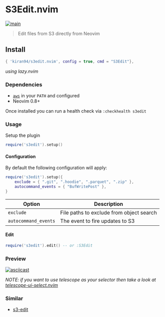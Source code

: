# S3Edit.nvim

[![main](https://github.com/kiran94/s3edit.nvim/actions/workflows/main.yaml/badge.svg)](https://github.com/kiran94/s3edit.nvim/actions/workflows/main.yaml)

> Edit files from S3 directly from Neovim

## Install

```lua
{ 'kiran94/s3edit.nvim', config = true, cmd = "S3Edit"},
```

*using lazy.nvim*

### Dependencies

- [`aws`](https://github.com/aws/aws-cli) in your `PATH` and configured
- Neovim 0.8+

Once installed you can run a health check via `:checkhealth s3edit`

### Usage

Setup the plugin

```lua
require('s3edit').setup()
```

#### Configuration

By default the following configuration will apply:

```lua
require('s3edit').setup({
    exclude = { ".git", ".hoodie", ".parquet", ".zip" },
    autocommand_events = { "BufWritePost" },
}
```

| Option               | Description                              |
| -------              | -----------                              |
| `exclude`            | File paths to exclude from object search |
| `autocommand_events` | The event to fire updates to S3          |


#### Edit

```lua
require('s3edit').edit() -- or :S3Edit
```

### Preview

[![asciicast](https://asciinema.org/a/529113.svg)](https://asciinema.org/a/529113)

*NOTE: if you want to use telescope as your selector then take a look at [telescope-ui-select.nvim](https://github.com/nvim-telescope/telescope-ui-select.nvim)*

### Similar

- [s3-edit](https://github.com/tsub/s3-edit)
